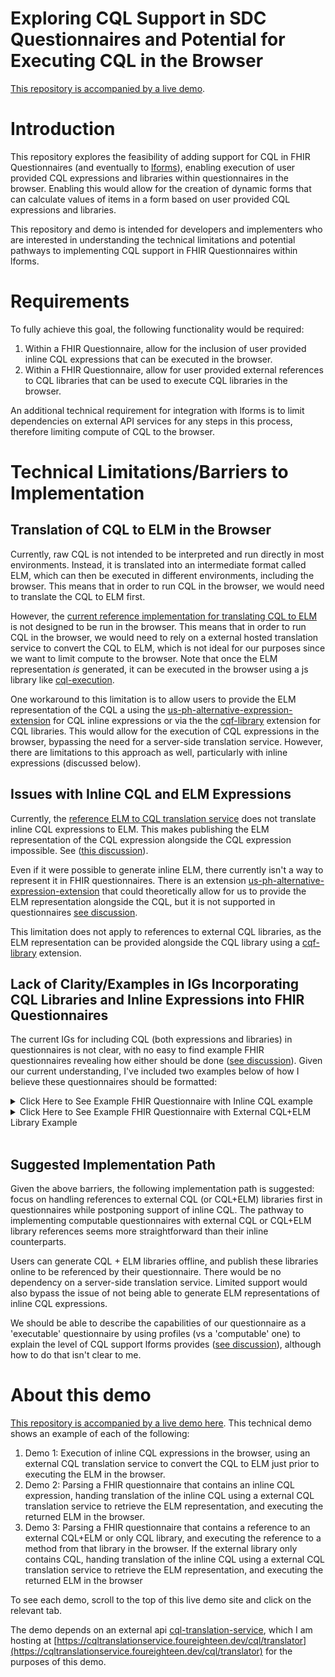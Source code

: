 # Exploring CQL Support in SDC Questionnaires and Potential for Executing CQL in the Browser

[This repository is accompanied by a live demo](https://cfu288.github.io/cql-lforms-proposal/).

# Introduction

This repository explores the feasibility of adding support for CQL in FHIR Questionnaires (and eventually to [lforms](https://github.com/lhncbc/lforms)), enabling execution of user provided CQL expressions and libraries within questionnaires in the browser. Enabling this would allow for the creation of dynamic forms that can calculate values of items in a form based on user provided CQL expressions and libraries.

This repository and demo is intended for developers and implementers who are interested in understanding the technical limitations and potential pathways to implementing CQL support in FHIR Questionnaires within lforms.

# Requirements

To fully achieve this goal, the following functionality would be required:

1. Within a FHIR Questionnaire, allow for the inclusion of user provided inline CQL expressions that can be executed in the browser.
2. Within a FHIR Questionnaire, allow for user provided external references to CQL libraries that can be used to execute CQL libraries in the browser.

An additional technical requirement for integration with lforms is to limit dependencies on external API services for any steps in this process, therefore limiting compute of CQL to the browser.

# Technical Limitations/Barriers to Implementation

## Translation of CQL to ELM in the Browser

Currently, raw CQL is not intended to be interpreted and run directly in most environments. Instead, it is translated into an intermediate format called ELM, which can then be executed in different environments, including the browser. This means that in order to run CQL in the browser, we would need to translate the CQL to ELM first.

However, the [current reference implementation for translating CQL to ELM](https://github.com/cfu288/cql-translation-service) is not designed to be run in the browser. This means that in order to run CQL in the browser, we would need to rely on a external hosted translation service to convert the CQL to ELM, which is not ideal for our purposes since we want to limit compute to the browser. Note that once the ELM representation _is_ generated, it can be executed in the browser using a js library like [cql-execution](https://github.com/cqframework/cql-execution).

One workaround to this limitation is to allow users to provide the ELM representation of the CQL a using the [us-ph-alternative-expression-extension](http://hl7.org/fhir/us/ecr/StructureDefinition/us-ph-alternative-expression-extension) for CQL inline expressions or via the the [cqf-library](http://hl7.org/fhir/StructureDefinition/cqf-library) extension for CQL libraries. This would allow for the execution of CQL expressions in the browser, bypassing the need for a server-side translation service. However, there are limitations to this approach as well, particularly with inline expressions (discussed below).

## Issues with Inline CQL and ELM Expressions

Currently, the [reference ELM to CQL translation service](https://github.com/cfu288/cql-translation-service) does not translate inline CQL expressions to ELM. This makes publishing the ELM representation of the CQL expression alongside the CQL expression impossible. See ([this discussion](https://chat.fhir.org/#narrow/stream/179220-cql/topic/Translating.20inline.20CQL.20to.20ELM/near/432294574)).

Even if it were possible to generate inline ELM, there currently isn't a way to represent it in FHIR questionnaires. There is an extension [us-ph-alternative-expression-extension](http://hl7.org/fhir/us/ecr/StructureDefinition/us-ph-alternative-expression-extension) that could theoretically allow for us to provide the ELM representation alongside the CQL, but it is not supported in questionnaires [see discussion](https://chat.fhir.org/#narrow/stream/179255-questionnaire/topic/US.20Public.20Health.20Alternative.20Expressions.20in.20Questionnaires).

This limitation does not apply to references to external CQL libraries, as the ELM representation can be provided alongside the CQL library using a [cqf-library](http://hl7.org/fhir/StructureDefinition/cqf-library) extension.

## Lack of Clarity/Examples in IGs Incorporating CQL Libraries and Inline Expressions into FHIR Questionnaires

The current IGs for including CQL (both expressions and libraries) in questionnaires is not clear, with no easy to find example FHIR questionnaires revealing how either should be done ([see discussion](https://chat.fhir.org/#narrow/stream/179255-questionnaire/topic/ELM.20representations.20alongside.20CQL.20libraries.2Fexpressions/near/432725398)). Given our current understanding, I've included two examples below of how I believe these questionnaires should be formatted:

<details>
  <summary>Click Here to See Example FHIR Questionnaire with Inline CQL example</summary>

```json
{
  "resourceType": "Questionnaire",
  "id": "Example-CQL-Calculation-Questionnaire",
  "title": "Example CQL Calculation Questionnaire",
  "item": [
    {
      "text": "Multiply 2 * 3",
      "type": "string",
      "extension": [
        {
          "url": "http://hl7.org/fhir/uv/sdc/StructureDefinition/sdc-questionnaire-calculatedExpression",
          "valueExpression": {
            "description": "Multiply two numbers via cql expression",
            "language": "text/cql",
            "expression": "2 * 3"
          }
        }
      ]
    }
  ]
}
```

</details>

<details>
  <summary>Click Here to See Example FHIR Questionnaire with External CQL+ELM Library Example</summary>
  
  ```json
  {
    "resourceType": "Questionnaire",
    "id": "Example-CQL-Calculation-Questionnaire",
    "title": "Example CQL Calculation Questionnaire",
    "extension": [
      {
        "url": "http://hl7.org/fhir/StructureDefinition/cqf-library",
        "valueCanonical": "http://example.com/ExampleExternalCQLLibrary"
      }
    ],
    "item": [
      {
        "text": "Multiply 2 * 3 in text/cql using external library",
        "type": "string",
        "required": false,
        "extension": [
          {
            "url": "http://hl7.org/fhir/uv/sdc/StructureDefinition/sdc-questionnaire-calculatedExpression",
            "valueExpression": {
              "description": "Multiply two numbers via cql expression found in an external library.",
              "language": "text/cql",
              "reference": "\"ExampleExternalCQLLibrary\".externalMultiplyFn"
            }
          }
        ]
      }
    ]
  }
  ```

Where 'http://example.com/ExampleExternalCQLLibrary' would be a reference to this library resource, which itself contains the actual CQL content:

<details>
  <summary>http://example.com/ExampleExternalCQLLibrary</summary>

```json
{
  "resourceType": "Library",
  "url": "http://example.com/ExampleExternalCQLLibrary",
  "name": "ExampleExternalCQLLibrary",
  "description": "External CQL Library that contains an expression 'externalMultiplyFn' and 'externalDateTimeFn'. References to content are in 'content' array. Note that these are external refs but could be embedded in this resource under 'content.data' as a base64 encoded string.",
  "content": [
    {
      "contentType": "text/cql",
      "url": "https://cfu288.github.io/cql-lforms-proposal/ExampleExternalCQLLibrary/ExampleExternalCQLLibrary.cql"
    },
    {
      "contentType": "application/elm+json",
      "url": "https://cfu288.github.io/cql-lforms-proposal/ExampleExternalCQLLibrary/ExampleExternalCQLLibrary.json"
    }
  ]
}
```

</details>

</details>
</br>

## Suggested Implementation Path

Given the above barriers, the following implementation path is suggested: focus on handling references to external CQL (or CQL+ELM) libraries first in questionnaires while postponing support of inline CQL. The pathway to implementing computable questionnaires with external CQL or CQL+ELM library references seems more straightforward than their inline counterparts.

Users can generate CQL + ELM libraries offline, and publish these libraries online to be referenced by their questionnaire. There would be no dependency on a server-side translation service. Limited support would also bypass the issue of not being able to generate ELM representations of inline CQL expressions.

We should be able to describe the capabilities of our questionnaire as a 'executable' questionnaire by using profiles (vs a 'computable' one) to explain the level of CQL support lforms provides ([see discussion](https://chat.fhir.org/#narrow/stream/179220-cql/topic/Translating.20inline.20CQL.20to.20ELM/near/434413498)), although how to do that isn't clear to me.

# About this demo

[This repository is accompanied by a live demo here](https://cfu288.github.io/cql-lforms-proposal/). This technical demo shows an example of each of the following:

1. Demo 1: Execution of inline CQL expressions in the browser, using an external CQL translation service to convert the CQL to ELM just prior to executing the ELM in the browser.
2. Demo 2: Parsing a FHIR questionnaire that contains an inline CQL expression, handing translation of the inline CQL using a external CQL translation service to retrieve the ELM representation, and executing the returned ELM in the browser.
3. Demo 3: Parsing a FHIR questionnaire that contains a reference to an external CQL+ELM or only CQL library, and executing the reference to a method from that library in the browser. If the external library only contains CQL, handing translation of the inline CQL using a external CQL translation service to retrieve the ELM representation, and executing the returned ELM in the browser

To see each demo, scroll to the top of this live demo site and click on the relevant tab.

The demo depends on an external api [cql-translation-service](https://github.com/cqframework/cql-translation-service), which I am hosting at [https://cqltranslationservice.foureighteen.dev/cql/translator](https://cqltranslationservice.foureighteen.dev/cql/translator) for the purposes of this demo.
